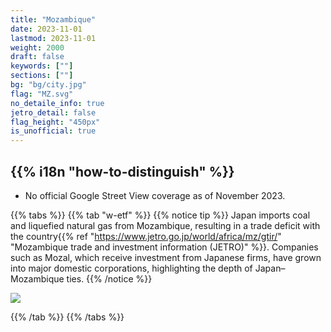```yaml
---
title: "Mozambique"
date: 2023-11-01
lastmod: 2023-11-01
weight: 2000
draft: false
keywords: [""]
sections: [""]
bg: "bg/city.jpg"
flag: "MZ.svg"
no_detaile_info: true
jetro_detail: false
flag_height: "450px"
is_unofficial: true
---
```


<div class="main-desciption country-description">
    <h2 class="section-title">{{% i18n "how-to-distinguish" %}}</h2>
    <ul class="rule-list">
        <li>No official Google Street View coverage as of November 2023.</li>
    </ul>
</div>

{{% tabs %}}
{{% tab "w-etf" %}}
{{% notice tip %}}
Japan imports coal and liquefied natural gas from Mozambique, resulting in a trade deficit with the country{{% ref "https://www.jetro.go.jp/world/africa/mz/gtir/" "Mozambique trade and investment information (JETRO)" %}}. Companies such as Mozal, which receive investment from Japanese firms, have grown into major domestic corporations, highlighting the depth of Japan–Mozambique ties.
{{% /notice %}}
<div class="googlemap-if no-margin">
<img src="/rule/africa/mozambique/Mozal_logo.png">
</div>

{{% /tab %}}
{{% /tabs %}}
